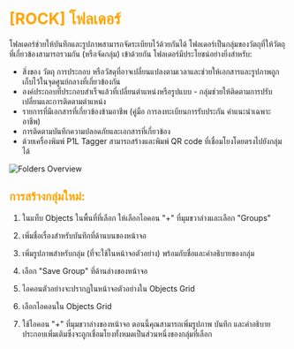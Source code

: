 # <span style="color: orange">[ROCK] โฟลเดอร์</span>

โฟลเดอร์ช่วยให้บันทึกและรูปภาพสามารถจัดระเบียบไว้ด้วยกันได้ โฟลเดอร์เป็นกลุ่มของวัตถุที่ให้วัตถุที่เกี่ยวข้องสามารถรวมกัน (หรือจัดกลุ่ม) เข้าด้วยกัน โฟลเดอร์มีประโยชน์อย่างยิ่งสำหรับ:

- สิ่งของ วัตถุ การประกอบ หรือวัสดุที่อาจเปลี่ยนแปลงตามเวลาและช่วยให้เอกสารและรูปภาพถูกเก็บไว้ในจุดศูนย์กลางที่เกี่ยวข้องกัน
- องค์ประกอบที่ประกอบสำเร็จแล้วที่เปลี่ยนตำแหน่งหรือรูปแบบ - กลุ่มช่วยให้ติดตามการปรับเปลี่ยนและการติดตามตำแหน่ง
- รายการที่มีเอกสารที่เกี่ยวข้องข้ามอาชีพ (คู่มือ การลงทะเบียนการรับประกัน คำแนะนำเฉพาะอาชีพ)
- การติดตามบันทึกความปลอดภัยและเอกสารที่เกี่ยวข้อง
- ด้วยเครื่องพิมพ์ P1L Tagger สามารถสร้างและพิมพ์ QR code ที่เชื่อมโยงโดยตรงไปยังกลุ่มได้

![Folders Overview](https://support.reekon.tools/hc/article_attachments/30526914807060)

## <span style="color: orange">การสร้างกลุ่มใหม่:</span>

1. ในแท็บ Objects ในพื้นที่ที่เลือก ให้เลือกไอคอน "+" ที่มุมขวาล่างและเลือก "Groups"

2. เพิ่มชื่อเรื่องสำหรับบันทึกที่ด้านบนของหน้าจอ

3. เพิ่มรูปภาพสำหรับกลุ่ม (ที่จะใช้ในหน้าจอตัวอย่าง) พร้อมกับชื่อและคำอธิบายของกลุ่ม

4. เลือก "Save Group" ที่ด้านล่างของหน้าจอ

5. ไอคอนตัวอย่างจะปรากฏในหน้าจอตัวอย่างใน Objects Grid

6. เลือกไอคอนใน Objects Grid

7. ใช้ไอคอน "+" ที่มุมขวาล่างของหน้าจอ ตอนนี้คุณสามารถเพิ่มรูปภาพ บันทึก และคำอธิบายประกอบเพิ่มเติมซึ่งจะถูกเชื่อมโยงทั้งหมดเป็นส่วนหนึ่งของกลุ่มที่เลือก
